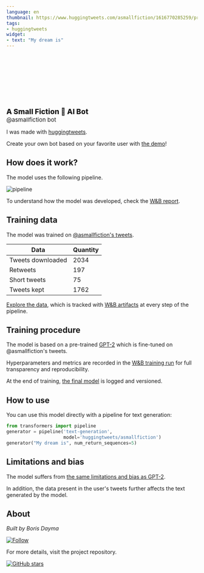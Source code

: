 ```yaml
---
language: en
thumbnail: https://www.huggingtweets.com/asmallfiction/1616770285259/predictions.png
tags:
- huggingtweets
widget:
- text: "My dream is"
---
```


<div>
<div style="width: 132px; height:132px; border-radius: 50%; background-size: cover; background-image: url('https://pbs.twimg.com/profile_images/875394454449815552/FAzOLgVh_400x400.jpg')">
</div>
<div style="margin-top: 8px; font-size: 19px; font-weight: 800">A Small Fiction 🤖 AI Bot </div>
<div style="font-size: 15px">@asmallfiction bot</div>
</div>

I was made with [huggingtweets](https://github.com/borisdayma/huggingtweets).

Create your own bot based on your favorite user with [the demo](https://colab.research.google.com/github/borisdayma/huggingtweets/blob/master/huggingtweets-demo.ipynb)!

## How does it work?

The model uses the following pipeline.

![pipeline](https://github.com/borisdayma/huggingtweets/blob/master/img/pipeline.png?raw=true)

To understand how the model was developed, check the [W&B report](https://wandb.ai/wandb/huggingtweets/reports/HuggingTweets-Train-a-Model-to-Generate-Tweets--VmlldzoxMTY5MjI).

## Training data

The model was trained on [@asmallfiction's tweets](https://twitter.com/asmallfiction).

| Data | Quantity |
| --- | --- |
| Tweets downloaded | 2034 |
| Retweets | 197 |
| Short tweets | 75 |
| Tweets kept | 1762 |

[Explore the data](https://wandb.ai/wandb/huggingtweets/runs/7bib97vd/artifacts), which is tracked with [W&B artifacts](https://docs.wandb.com/artifacts) at every step of the pipeline.

## Training procedure

The model is based on a pre-trained [GPT-2](https://huggingface.co/gpt2) which is fine-tuned on @asmallfiction's tweets.

Hyperparameters and metrics are recorded in the [W&B training run](https://wandb.ai/wandb/huggingtweets/runs/3blkqco2) for full transparency and reproducibility.

At the end of training, [the final model](https://wandb.ai/wandb/huggingtweets/runs/3blkqco2/artifacts) is logged and versioned.

## How to use

You can use this model directly with a pipeline for text generation:

```python
from transformers import pipeline
generator = pipeline('text-generation',
                     model='huggingtweets/asmallfiction')
generator("My dream is", num_return_sequences=5)
```

## Limitations and bias

The model suffers from [the same limitations and bias as GPT-2](https://huggingface.co/gpt2#limitations-and-bias).

In addition, the data present in the user's tweets further affects the text generated by the model.

## About

*Built by Boris Dayma*

[![Follow](https://img.shields.io/twitter/follow/borisdayma?style=social)](https://twitter.com/intent/follow?screen_name=borisdayma)

For more details, visit the project repository.

[![GitHub stars](https://img.shields.io/github/stars/borisdayma/huggingtweets?style=social)](https://github.com/borisdayma/huggingtweets)
